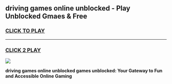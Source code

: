 
## driving games online unblocked - Play Unblocked Gmaes & Free
<h3>
<a href="https://news.freeplayer.one?title=driving_games_online_unblocked&ref=23F">CLICK TO PLAY</a></h3>
<hr>

<h3>
<a href="https://news.freeplayer.one?title=driving_games_online_unblocked&ref=23F">CLICK 2 PLAY</a>
  
</h3>

<a href="https://news.freeplayer.one?title=driving_games_online_unblocked&ref=23F/"><img src="https://clearcache.store/games.png"></a>


**driving games online unblocked games unblocked: Your Gateway to Fun and Accessible Online Gaming**

